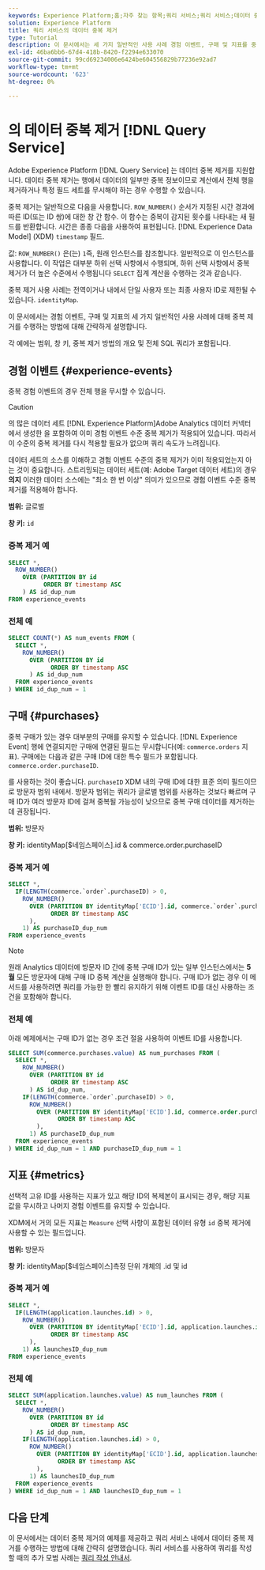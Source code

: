 ```yaml
---
keywords: Experience Platform;홈;자주 찾는 항목;쿼리 서비스;쿼리 서비스;데이터 중복 제거;중복 제거;
solution: Experience Platform
title: 쿼리 서비스의 데이터 중복 제거
type: Tutorial
description: 이 문서에서는 세 가지 일반적인 사용 사례 경험 이벤트, 구매 및 지표를 중복 제거하기 위한 하위 선택 및 전체 샘플 쿼리 예제에 대해 간략히 설명합니다.
exl-id: 46ba6bb6-67d4-418b-8420-f2294e633070
source-git-commit: 99cd69234006e6424be604556829b77236e92ad7
workflow-type: tm+mt
source-wordcount: '623'
ht-degree: 0%

---
```


# 의 데이터 중복 제거 [!DNL Query Service]

Adobe Experience Platform [!DNL Query Service] 는 데이터 중복 제거를 지원합니다. 데이터 중복 제거는 행에서 데이터의 일부만 중복 정보이므로 계산에서 전체 행을 제거하거나 특정 필드 세트를 무시해야 하는 경우 수행할 수 있습니다.

중복 제거는 일반적으로 다음을 사용합니다. `ROW_NUMBER()` 순서가 지정된 시간 경과에 따른 ID(또는 ID 쌍)에 대한 창 간 함수. 이 함수는 중복이 감지된 횟수를 나타내는 새 필드를 반환합니다. 시간은 종종 다음을 사용하여 표현됩니다. [!DNL Experience Data Model] (XDM) `timestamp` 필드.

값: `ROW_NUMBER()` 은(는) `1`즉, 원래 인스턴스를 참조합니다. 일반적으로 이 인스턴스를 사용합니다. 이 작업은 대부분 하위 선택 사항에서 수행되며, 하위 선택 사항에서 중복 제거가 더 높은 수준에서 수행됩니다 `SELECT` 집계 계산을 수행하는 것과 같습니다.

중복 제거 사용 사례는 전역이거나 내에서 단일 사용자 또는 최종 사용자 ID로 제한될 수 있습니다. `identityMap`.

이 문서에서는 경험 이벤트, 구매 및 지표의 세 가지 일반적인 사용 사례에 대해 중복 제거를 수행하는 방법에 대해 간략하게 설명합니다.

각 예에는 범위, 창 키, 중복 제거 방법의 개요 및 전체 SQL 쿼리가 포함됩니다.

## 경험 이벤트 {#experience-events}

중복 경험 이벤트의 경우 전체 행을 무시할 수 있습니다.

>[!CAUTION]
>
>의 많은 데이터 세트 [!DNL Experience Platform]Adobe Analytics 데이터 커넥터에서 생성한 을 포함하여 이미 경험 이벤트 수준 중복 제거가 적용되어 있습니다. 따라서 이 수준의 중복 제거를 다시 적용할 필요가 없으며 쿼리 속도가 느려집니다.
>
>데이터 세트의 소스를 이해하고 경험 이벤트 수준의 중복 제거가 이미 적용되었는지 아는 것이 중요합니다. 스트리밍되는 데이터 세트(예: Adobe Target 데이터 세트)의 경우 **의지** 이러한 데이터 소스에는 &quot;최소 한 번 이상&quot; 의미가 있으므로 경험 이벤트 수준 중복 제거를 적용해야 합니다.

**범위:** 글로벌

**창 키:** `id`

### 중복 제거 예

```sql
SELECT *,
  ROW_NUMBER()
    OVER (PARTITION BY id
          ORDER BY timestamp ASC
    ) AS id_dup_num
FROM experience_events
```

### 전체 예

```sql
SELECT COUNT(*) AS num_events FROM (
  SELECT *,
    ROW_NUMBER()
      OVER (PARTITION BY id
            ORDER BY timestamp ASC
      ) AS id_dup_num
  FROM experience_events
) WHERE id_dup_num = 1
```

## 구매 {#purchases}

중복 구매가 있는 경우 대부분의 구매를 유지할 수 있습니다. [!DNL Experience Event] 행에 연결되지만 구매에 연결된 필드는 무시합니다(예: `commerce.orders` 지표). 구매에는 다음과 같은 구매 ID에 대한 특수 필드가 포함됩니다. `commerce.order.purchaseID`.

를 사용하는 것이 좋습니다. `purchaseID` XDM 내의 구매 ID에 대한 표준 의미 필드이므로 방문자 범위 내에서. 방문자 범위는 쿼리가 글로벌 범위를 사용하는 것보다 빠르며 구매 ID가 여러 방문자 ID에 걸쳐 중복될 가능성이 낮으므로 중복 구매 데이터를 제거하는 데 권장됩니다.

**범위:** 방문자

**창 키:** identityMap[$네임스페이스].id &amp; commerce.order.purchaseID

### 중복 제거 예

```sql
SELECT *,
  IF(LENGTH(commerce.`order`.purchaseID) > 0,
    ROW_NUMBER()
      OVER (PARTITION BY identityMap['ECID'].id, commerce.`order`.purchaseID
            ORDER BY timestamp ASC
      ),
    1) AS purchaseID_dup_num
FROM experience_events
```

>[!NOTE]
>
>원래 Analytics 데이터에 방문자 ID 간에 중복 구매 ID가 있는 일부 인스턴스에서는 **5월** 모든 방문자에 대해 구매 ID 중복 계산을 실행해야 합니다. 구매 ID가 없는 경우 이 메서드를 사용하려면 쿼리를 가능한 한 빨리 유지하기 위해 이벤트 ID를 대신 사용하는 조건을 포함해야 합니다.

### 전체 예

아래 예제에서는 구매 ID가 없는 경우 조건 절을 사용하여 이벤트 ID를 사용합니다.

```sql
SELECT SUM(commerce.purchases.value) AS num_purchases FROM (
  SELECT *,
    ROW_NUMBER()
      OVER (PARTITION BY id
            ORDER BY timestamp ASC
      ) AS id_dup_num,
    IF(LENGTH(commerce.`order`.purchaseID) > 0,
      ROW_NUMBER()
        OVER (PARTITION BY identityMap['ECID'].id, commerce.order.purchaseID
              ORDER BY timestamp ASC
        ),
      1) AS purchaseID_dup_num
  FROM experience_events
) WHERE id_dup_num = 1 AND purchaseID_dup_num = 1
```

## 지표 {#metrics}

선택적 고유 ID를 사용하는 지표가 있고 해당 ID의 복제본이 표시되는 경우, 해당 지표 값을 무시하고 나머지 경험 이벤트를 유지할 수 있습니다.

XDM에서 거의 모든 지표는 `Measure` 선택 사항이 포함된 데이터 유형 `id` 중복 제거에 사용할 수 있는 필드입니다.

**범위:** 방문자

**창 키:** identityMap[$네임스페이스]측정 단위 개체의 .id 및 id

### 중복 제거 예

```sql
SELECT *,
  IF(LENGTH(application.launches.id) > 0,
    ROW_NUMBER()
      OVER (PARTITION BY identityMap['ECID'].id, application.launches.id
            ORDER BY timestamp ASC
      ),
    1) AS launchesID_dup_num
FROM experience_events
```

### 전체 예

```sql
SELECT SUM(application.launches.value) AS num_launches FROM (
  SELECT *,
    ROW_NUMBER()
      OVER (PARTITION BY id
            ORDER BY timestamp ASC
      ) AS id_dup_num,
    IF(LENGTH(application.launches.id) > 0,
      ROW_NUMBER()
        OVER (PARTITION BY identityMap['ECID'].id, application.launches.id
              ORDER BY timestamp ASC
        ),
      1) AS launchesID_dup_num
  FROM experience_events
) WHERE id_dup_num = 1 AND launchesID_dup_num = 1
```

## 다음 단계

이 문서에서는 데이터 중복 제거의 예제를 제공하고 쿼리 서비스 내에서 데이터 중복 제거를 수행하는 방법에 대해 간략히 설명했습니다. 쿼리 서비스를 사용하여 쿼리를 작성할 때의 추가 모범 사례는 [쿼리 작성 안내서](../best-practices/writing-queries.md).
